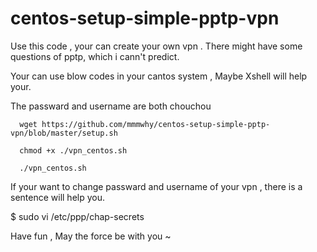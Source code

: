 # centos-setup-simple-pptp-vpn
Use this code , your can create your own vpn .
There might have some questions of pptp, which i cann't predict.

Your can use blow codes in your cantos system , Maybe Xshell will help your.

The passward and username are both chouchou 


```
  wget https://github.com/mmmwhy/centos-setup-simple-pptp-vpn/blob/master/setup.sh

  chmod +x ./vpn_centos.sh

  ./vpn_centos.sh
```





If your want to change passward and username of your vpn , there is a sentence will help you.

$ sudo vi /etc/ppp/chap-secrets

Have fun , May the force be with you ~
